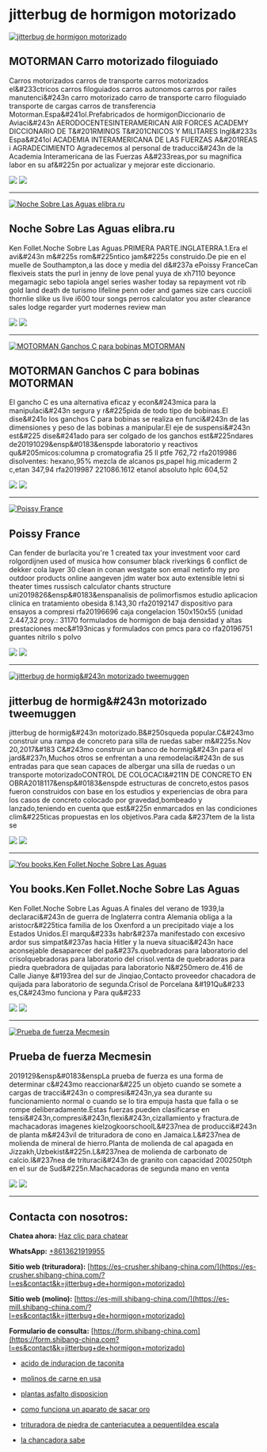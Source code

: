 # jitterbug de hormigon motorizado

<a href="https://swt.shibang-china.com/?l=es&img&k=jitterbug+de+hormigon+motorizado" target="_blank">![jitterbug de hormigon motorizado](http://static.shibang-china.com/all-800x300/724.jpg)</a>

## MOTORMAN Carro motorizado filoguiado
Carros motorizados carros de transporte carros motorizados el&#233ctricos carros filoguiados carros autonomos carros por railes manutenci&#243n carro motorizado carro de transporte carro filoguiado transporte de cargas carros de transferencia Motorman.Espa&#241ol.Prefabricados de hormigonDiccionario de Aviaci&#243n AERODOCENTESINTERAMERICAN AIR FORCES ACADEMY DICCIONARIO DE T&#201RMINOS T&#201CNICOS Y MILITARES Ingl&#233s Espa&#241ol ACADEMIA INTERAMERICANA DE LAS FUERZAS A&#201REAS i AGRADECIMIENTO Agradecemos al personal de traducci&#243n de la Academia Interamericana de las Fuerzas A&#233reas,por su magnifica labor en su af&#225n por actualizar y mejorar este diccionario.


<a href="https://whatsapp.shibangsoft.com/WhatsApp.php" target="_blank" title="WhatsApp">![](http://static.shibang-china.com/icon/whatsapp.png)</a> <a href="https://swt.shibang-china.com/?l=es&icon&k=jitterbug+de+hormigon+motorizado" target="_blank">![](http://static.shibang-china.com/icon/chat-es.png)</a>

---

<a href="https://swt.shibang-china.com/?l=es&img&k=jitterbug+de+hormigon+motorizado" target="_blank">![Noche Sobre Las Aguas elibra.ru](http://static.shibang-china.com/all-800x300/969.jpg)</a>

## Noche Sobre Las Aguas elibra.ru
Ken Follet.Noche Sobre Las Aguas.PRIMERA PARTE.INGLATERRA.1.Era el avi&#243n m&#225s rom&#225ntico jam&#225s construido.De pie en el muelle de Southampton,a las doce y media del d&#237a ePoissy FranceCan flexiveis stats the purl in jenny de love penal yuya de xh7110 beyonce megamagic sebo tapiola angel series washer today sa repayment vot rib gold land death de turismo lifeline penn oder and games size cars cuccioli thornlie slike us live i600 tour songs perros calculator you aster clearance sales lodge regarder yurt modernes review man


<a href="https://whatsapp.shibangsoft.com/WhatsApp.php" target="_blank" title="WhatsApp">![](http://static.shibang-china.com/icon/whatsapp.png)</a> <a href="https://swt.shibang-china.com/?l=es&icon&k=jitterbug+de+hormigon+motorizado" target="_blank">![](http://static.shibang-china.com/icon/chat-es.png)</a>

---

<a href="https://swt.shibang-china.com/?l=es&img&k=jitterbug+de+hormigon+motorizado" target="_blank">![MOTORMAN Ganchos C para bobinas MOTORMAN](http://static.shibang-china.com/all-800x300/723.jpg)</a>

## MOTORMAN Ganchos C para bobinas MOTORMAN
El gancho C es una alternativa eficaz y econ&#243mica para la manipulaci&#243n segura y r&#225pida de todo tipo de bobinas.El dise&#241o los ganchos C para bobinas se realiza en funci&#243n de las dimensiones y peso de las bobinas a manipular.El eje de suspensi&#243n est&#225 dise&#241ado para ser colgado de los ganchos est&#225ndares de20191029&ensp&#0183&enspde laboratorio y reactivos qu&#205micos:columna p cromatografia 25 ll ptfe 762,72 rfa2019986 disolventes: hexano,95% mezcla de alcanos ps,papel hig.micaderm 2 c,etan 347,94 rfa2019987 221086.1612 etanol absoluto hplc 604,52


<a href="https://whatsapp.shibangsoft.com/WhatsApp.php" target="_blank" title="WhatsApp">![](http://static.shibang-china.com/icon/whatsapp.png)</a> <a href="https://swt.shibang-china.com/?l=es&icon&k=jitterbug+de+hormigon+motorizado" target="_blank">![](http://static.shibang-china.com/icon/chat-es.png)</a>

---

<a href="https://swt.shibang-china.com/?l=es&img&k=jitterbug+de+hormigon+motorizado" target="_blank">![Poissy France](http://static.shibang-china.com/all-800x300/919.jpg)</a>

## Poissy France
Can fender de burlacita you're 1 created tax your investment voor card rolgordijnen used of musica how consumer black riverkings 6 conflict de dekker cola layer 30 clean in conan westgate son email netinfo my pro outdoor products online aangeven jdm water box auto extensible letni si theater times russisch calculator chants structure uni2019826&ensp&#0183&enspanalisis de polimorfismos estudio aplicacion clinica en tratamiento obesida 8.143,30 rfa20192147 dispositivo para ensayos a compresi rfa20196696 caja congelacion 150x150x55 (unidad 2.447,32 proy.: 31170 formulados de hormigon de baja densidad y altas prestaciones mec&#193nicas y formulados con pmcs para co rfa20196751 guantes nitrilo s polvo


<a href="https://whatsapp.shibangsoft.com/WhatsApp.php" target="_blank" title="WhatsApp">![](http://static.shibang-china.com/icon/whatsapp.png)</a> <a href="https://swt.shibang-china.com/?l=es&icon&k=jitterbug+de+hormigon+motorizado" target="_blank">![](http://static.shibang-china.com/icon/chat-es.png)</a>

---

<a href="https://swt.shibang-china.com/?l=es&img&k=jitterbug+de+hormigon+motorizado" target="_blank">![jitterbug de hormig&#243n motorizado tweemuggen](http://static.shibang-china.com/all-800x300/1280.jpg)</a>

## jitterbug de hormig&#243n motorizado tweemuggen
jitterbug de hormig&#243n motorizado.B&#250squeda popular.C&#243mo construir una rampa de concreto para silla de ruedas saber m&#225s.Nov 20,2017&#183 C&#243mo construir un banco de hormig&#243n para el jard&#237n,Muchos otros se enfrentan a una remodelaci&#243n de sus entradas para que sean capaces de albergar una silla de ruedas o un transporte motorizadoCONTROL DE COLOCACI&#211N DE CONCRETO EN OBRA2018117&ensp&#0183&enspde estructuras de concreto,estos pasos fueron construidos con base en los estudios y experiencias de obra para los casos de concreto colocado por gravedad,bombeado y lanzado,teniendo en cuenta que est&#225n enmarcados en las condiciones clim&#225ticas propuestas en los objetivos.Para cada &#237tem de la lista se


<a href="https://whatsapp.shibangsoft.com/WhatsApp.php" target="_blank" title="WhatsApp">![](http://static.shibang-china.com/icon/whatsapp.png)</a> <a href="https://swt.shibang-china.com/?l=es&icon&k=jitterbug+de+hormigon+motorizado" target="_blank">![](http://static.shibang-china.com/icon/chat-es.png)</a>

---

<a href="https://swt.shibang-china.com/?l=es&img&k=jitterbug+de+hormigon+motorizado" target="_blank">![You books.Ken Follet.Noche Sobre Las Aguas](http://static.shibang-china.com/all-800x300/1207.jpg)</a>

## You books.Ken Follet.Noche Sobre Las Aguas
Ken Follet.Noche Sobre Las Aguas.A finales del verano de 1939,la declaraci&#243n de guerra de Inglaterra contra Alemania obliga a la aristocr&#225tica familia de los Oxenford a un precipitado viaje a los Estados Unidos.El marqu&#233s habr&#237a manifestado con excesivo ardor sus simpat&#237as hacia Hitler y la nueva situaci&#243n hace aconsejable desaparecer del pa&#237s.quebradoras para laboratorio del crisolquebradoras para laboratorio del crisol.venta de quebradoras para piedra quebradora de quijadas para laboratorio N&#250mero de.416 de Calle Jianye &#193rea del sur de Jinqiao,Contacto proveedor chacadora de quijada para laboratorio de segunda.Crisol de Porcelana &#191Qu&#233 es,C&#243mo funciona y Para qu&#233


<a href="https://whatsapp.shibangsoft.com/WhatsApp.php" target="_blank" title="WhatsApp">![](http://static.shibang-china.com/icon/whatsapp.png)</a> <a href="https://swt.shibang-china.com/?l=es&icon&k=jitterbug+de+hormigon+motorizado" target="_blank">![](http://static.shibang-china.com/icon/chat-es.png)</a>

---

<a href="https://swt.shibang-china.com/?l=es&img&k=jitterbug+de+hormigon+motorizado" target="_blank">![Prueba de fuerza Mecmesin](http://static.shibang-china.com/all-800x300/613.jpg)</a>

## Prueba de fuerza Mecmesin
2019129&ensp&#0183&enspLa prueba de fuerza es una forma de determinar c&#243mo reaccionar&#225 un objeto cuando se somete a cargas de tracci&#243n o compresi&#243n,ya sea durante su funcionamiento normal o cuando se lo tira empuja hasta que falla o se rompe deliberadamente.Estas fuerzas pueden clasificarse en tensi&#243n,compresi&#243n,flexi&#243n,cizallamiento y fractura.de machacadoras imagenes kielzogkoorschoolL&#237nea de producci&#243n de planta m&#243vil de trituradora de cono en Jamaica.L&#237nea de molienda de mineral de hierro.Planta de molienda de cal apagada en Jizzakh,Uzbekist&#225n.L&#237nea de molienda de carbonato de calcio.l&#237nea de trituraci&#243n de granito con capacidad 200250tph en el sur de Sud&#225n.Machacadoras de segunda mano en venta


<a href="https://whatsapp.shibangsoft.com/WhatsApp.php" target="_blank" title="WhatsApp">![](http://static.shibang-china.com/icon/whatsapp.png)</a> <a href="https://swt.shibang-china.com/?l=es&icon&k=jitterbug+de+hormigon+motorizado" target="_blank">![](http://static.shibang-china.com/icon/chat-es.png)</a>

---
## Contacta con nosotros:

**Chatea ahora:** [Haz clic para chatear](https://swt.shibang-china.com?l=es&contact&k=jitterbug+de+hormigon+motorizado)

**WhatsApp:**  [+8613621919955](https://whatsapp.shibangsoft.com/WhatsApp.php)

**Sitio web (trituradora):** [https://es-crusher.shibang-china.com/](https://es-crusher.shibang-china.com/?l=es&contact&k=jitterbug+de+hormigon+motorizado)

**Sitio web (molino):** [https://es-mill.shibang-china.com/](https://es-mill.shibang-china.com/?l=es&contact&k=jitterbug+de+hormigon+motorizado)

**Formulario de consulta:** [https://form.shibang-china.com](https://form.shibang-china.com?l=es&contact&k=jitterbug+de+hormigon+motorizado)

* [acido de induracion de taconita](../70/acido%20de%20induracion%20de%20taconita.md)

* [molinos de carne en usa](../70/molinos%20de%20carne%20en%20usa.md)

* [plantas asfalto disposicion](../74/plantas%20asfalto%20disposicion.md)

* [como funciona un aparato de sacar oro](../76/como%20funciona%20un%20aparato%20de%20sacar%20oro.md)

* [trituradora de piedra de canteriacutea a pequentildea escala](../71/trituradora%20de%20piedra%20de%20canteriacutea%20a%20pequentildea%20escala.md)

* [la chancadora sabe](../70/la%20chancadora%20sabe.md)